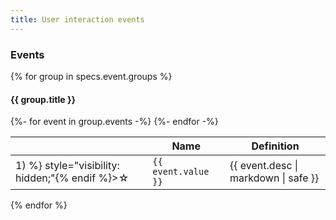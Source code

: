 ```yaml
---
title: User interaction events
---
```


### Events

{% for group in specs.event.groups %}
#### {{ group.title }}
<table class="table">
  <thead>
    <tr>
      <th scope="col"></th>
      <th scope="col">Name</th>
      <th scope="col">Definition</th>
    </tr>
  </thead>
  <tbody>
  {%- for event in group.events -%}
    <tr>
      <td><span class="symbol"{% if (event.tier > 1) %} style="visibility: hidden;"{% endif %}>&#9734;</span></td>
      <td><code>{{ event.value }}</code></td>
      <td>{{ event.desc | markdown | safe }}</td>
    </tr>
  {%- endfor -%}
  </tbody>
</table>
{% endfor %}
